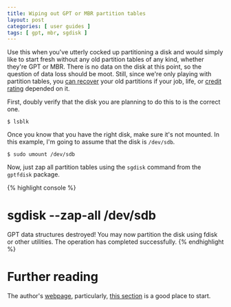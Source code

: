 ```yaml
---
title: Wiping out GPT or MBR partition tables
layout: post
categories: [ user guides ]
tags: [ gpt, mbr, sgdisk ]
---
```


Use this when you've utterly cocked up partitioning a disk and would simply like to start fresh without any old partition tables of any kind, whether they're GPT or MBR.
There is no data on the disk at this point, so the question of data loss should be moot.
Still, since we're only playing with partition tables, you [can recover](http://tldp.org/HOWTO/Partition/recovering.html) your old partitions if your job, life, or [credit rating](http://en.wikipedia.org/wiki/Brazil_(1985_film)) depended on it.

First, doubly verify that the disk you are planning to do this to is the correct one.

    $ lsblk

Once you know that you have the right disk, make sure it's not mounted.
In this example, I'm going to assume that the disk is `/dev/sdb`.

    $ sudo umount /dev/sdb

Now, just zap all partition tables using the `sgdisk` command from the `gptfdisk` package.

{% highlight console %}
# sgdisk --zap-all /dev/sdb
GPT data structures destroyed! You may now partition the disk using fdisk or
other utilities.
The operation has completed successfully.
{% endhighlight %}

# Further reading

The author's [webpage](http://www.rodsbooks.com/gdisk/index.html), particularly, [this section](http://www.rodsbooks.com/gdisk/wipegpt.html) is a good place to start.

